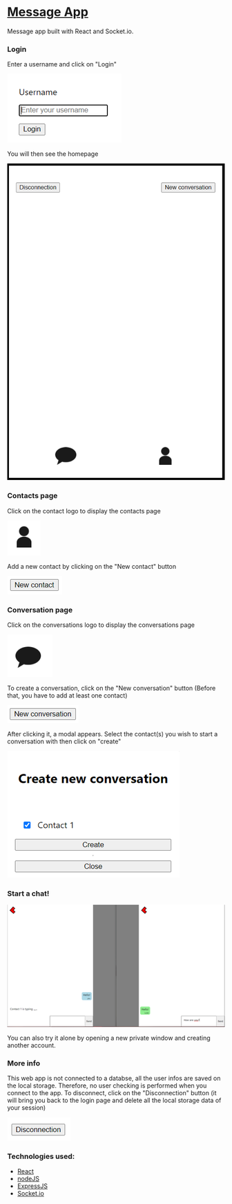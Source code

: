 # [Message App](https://message-app-lbaud21.herokuapp.com/)

Message app built with React and Socket.io.

### Login

Enter a username and click on "Login"

![login](/public/images/screens/log-in.PNG)

You will then see the homepage

![home page](/public/images/screens/main-page.PNG)

### Contacts page

Click on the contact logo to display the contacts page

![Contacts logo](/public/images/screens/contact-logo.PNG)

Add a new contact by clicking on the "New contact" button

![New contact logo](/public/images/screens/new-contact-button.PNG)

### Conversation page

Click on the conversations logo to display the conversations page

![Conversations logo](/public/images/screens/chat-logo.PNG)

To create a conversation, click on the "New conversation" button (Before that, you have to add at least one contact)

![New conversation logo](/public/images/screens/new-conversation-button.PNG)

After clicking it, a modal appears. Select the contact(s) you wish to start a conversation with then click on "create"

![New conversation modal](/public/images/screens/new-conversation-modal.PNG)

### Start a chat!

![conversation](/public/images/screens/conversation.PNG)

You can also try it alone by opening a new private window and creating another account.

### More info

This web app is not connected to a databse, all the user infos are saved on the local storage.
Therefore, no user checking is performed when you connect to the app.
To disconnect, click on the "Disconnection" button (it will bring you back to the login page and delete all the local storage data of your session)

![conversation](/public/images/screens/disconnection.PNG)

### Technologies used:

- [React](https://fr.reactjs.org/)
- [nodeJS](https://nodejs.org/en/)
- [ExpressJS](https://expressjs.com/)
- [Socket.io](https://socket.io/)

